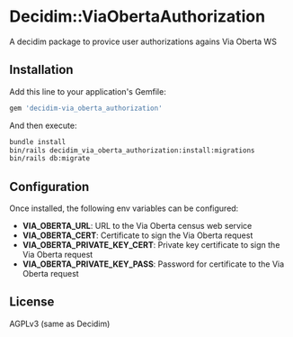 # Decidim::ViaObertaAuthorization

A decidim package to provice user authorizations agains Via Oberta WS


## Installation

Add this line to your application's Gemfile:

```ruby
gem 'decidim-via_oberta_authorization'
```

And then execute:

```bash
bundle install
bin/rails decidim_via_oberta_authorization:install:migrations
bin/rails db:migrate
```

## Configuration

Once installed, the following env variables can be configured:

- **VIA_OBERTA_URL**: URL to the Via Oberta census web service
- **VIA_OBERTA_CERT**: Certificate to sign the Via Oberta request
- **VIA_OBERTA_PRIVATE_KEY_CERT**: Private key certificate to sign the Via Oberta request
- **VIA_OBERTA_PRIVATE_KEY_PASS**: Password for certificate to the Via Oberta request

## License

AGPLv3 (same as Decidim)

